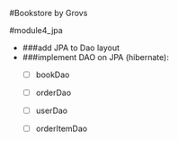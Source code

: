#Bookstore by Grovs

#module4_jpa

- ###add JPA to Dao layout
- ###implement DAO on JPA (hibernate):
  + [ ] bookDao
  + [ ] orderDao
  + [ ] userDao
  + [ ] orderItemDao
    
                       
